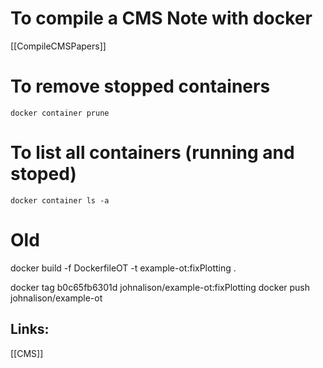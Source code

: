 
# To compile a CMS Note with docker
[[CompileCMSPapers]]


# To remove stopped containers

 `docker container prune`

# To list all containers (running and stoped)

 `docker container ls -a`



# Old
docker build -f DockerfileOT -t example-ot:fixPlotting .


docker tag b0c65fb6301d johnalison/example-ot:fixPlotting
docker push johnalison/example-ot


## Links: 

[[CMS]]